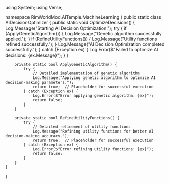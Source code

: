 using System;
using Verse;

namespace RimWorldMod.AITemple.MachineLearning {
    public static class AIDecisionOptimizer {
        public static void OptimizeDecisions() {
            Log.Message("Starting AI Decision Optimization.");
            try {
                if (ApplyGeneticAlgorithm()) {
                    Log.Message("Genetic algorithm successfully applied.");
                }
                if (RefineUtilityFunctions()) {
                    Log.Message("Utility functions refined successfully.");
                }
                Log.Message("AI Decision Optimization completed successfully.");
            } catch (Exception ex) {
                Log.Error($"Failed to optimize AI decisions: {ex.Message}");
            }
        }

        private static bool ApplyGeneticAlgorithm() {
            try {
                // Detailed implementation of genetic algorithm
                Log.Message("Applying genetic algorithm to optimize AI decision-making parameters.");
                return true;  // Placeholder for successful execution
            } catch (Exception ex) {
                Log.Error($"Error applying genetic algorithm: {ex}");
                return false;
            }
        }

        private static bool RefineUtilityFunctions() {
            try {
                // Detailed refinement of utility functions
                Log.Message("Refining utility functions for better AI decision-making accuracy.");
                return true;  // Placeholder for successful execution
            } catch (Exception ex) {
                Log.Error($"Error refining utility functions: {ex}");
                return false;
            }
        }
    }
}

